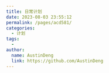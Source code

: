 ```yaml
---
title: 日常计划
date: 2023-08-03 23:55:12
permalink: /pages/acd581/
categories:
  - 计划
tags:
  - 
author: 
  name: AustinDeng
  link: https://github.com/AustinDeng
---
```

